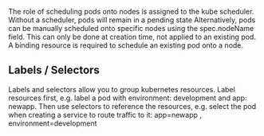 
The role of scheduling pods onto nodes is assigned to the kube scheduler. Without a scheduler, pods will remain in a pending state
Alternatively, pods can be manually scheduled onto specific nodes using the spec.nodeName field. This can only be done at creation time, not applied to an existing pod.
A binding resource is required to schedule an existing pod onto a node.

## Labels / Selectors

Labels and selectors allow you to group kubernetes resources.
Label resources first, e.g. label a pod with environment: development and app: newapp. Then use selectors to reference the resources, e.g. select the pod when creating a service to route traffic to it: app=newapp , environment=development